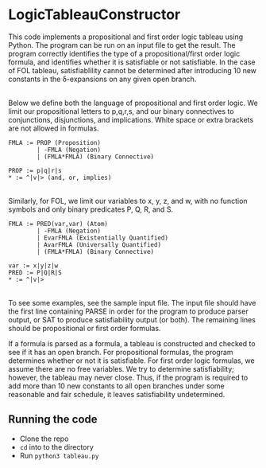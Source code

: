 # LogicTableauConstructor
This code implements a propositional and first order logic tableau using Python. The program can be run on an input file to get the result. The program correctly identifies the type of a propositional/first order logic formula, and identifies whether it is satisfiable or not satisfiable. In the case of FOL tableau, satisfiablility cannot be determined after introducing 10 new constants in the δ-expansions on any given open branch.

<br/>
Below we define both the language of propositional and first order logic. We limit our propositional letters to p,q,r,s, and our binary connectives to conjunctions, disjunctions, and implications. White space or extra brackets are not allowed in formulas.

```
FMLA := PROP (Proposition)
        | -FMLA (Negation)
        | (FMLA*FMLA) (Binary Connective)
      
PROP := p|q|r|s
* := ^|v|> (and, or, implies)
```

<br/>
Similarly, for FOL, we limit our variables to x, y, z, and w, with no function symbols and only binary predicates P, Q, R, and S.

```
FMLA := PRED(var,var) (Atom)
        | -FMLA (Negation)
        | EvarFMLA (Existentially Quantified)
        | AvarFMLA (Universally Quantified)
        | (FMLA*FMLA) (Binary Connective)
        
var := x|y|z|w
PRED := P|Q|R|S
* := ^|v|>
```

<br/>
To see some examples, see the sample input file. The input file should have the first line containing PARSE in order for the program to produce parser output, or SAT to produce satisfiability output (or both). The remaining lines should be propositional or first order formulas.

If a formula is parsed as a formula, a tableau is constructed and checked to see if it has an open branch. For propositional formulas, the program determines whether or not it is satisfiable. For first order logic formulas, we assume there are no free variables. We try to determine satisfiability; however, the tableau may never close. Thus, if the program is required to add more than 10 new constants to all open branches under some reasonable and fair schedule, it leaves satisfiability undetermined.

## Running the code
* Clone the repo
* `cd` into to the directory
* Run `python3 tableau.py`
